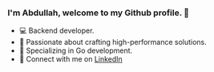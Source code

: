 ### I'm Abdullah, welcome to my Github profile. 🌟

- 💻 Backend developer.
- 🚀 Passionate about crafting high-performance solutions.
- 🐹 Specializing in Go development. 
- 🔗 Connect with me on [LinkedIn](https://www.linkedin.com/in/abdullah-alaadine/)
